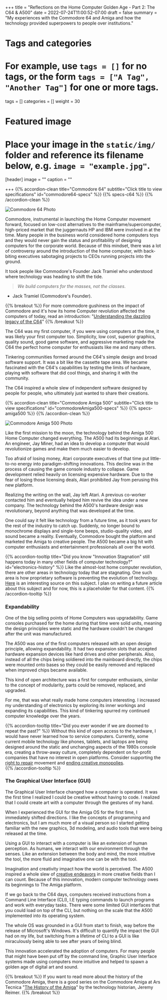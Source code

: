 +++
title = "Reflections on the Home Computer Golden Age - Part 2: The C64 & A500"
date = 2022-07-24T11:00:52-07:00
draft = false
summary = "My experiences with the Commodore 64 and Amiga and how the technology provided superpowers to people over institutions."
# Tags and categories
# For example, use `tags = []` for no tags, or the form `tags = ["A Tag", "Another Tag"]` for one or more tags.
tags = []
categories = []
weight = 30
# Featured image
# Place your image in the `static/img/` folder and reference its filename below, e.g. `image = "example.jpg"`.
[header]
image = ""
caption = ""

+++
{{% accordion-clean title="Commodore 64" subtitle="Click title to view specifications" id="commodore64-specs" %}}
{{% specs-c64 %}}
{{% /accordion-clean %}}

![Commodore 64 Photo](/img/memorials/personal-computers/commodore64-perpective-view-blue-background.jpg)

Commodore, instrumental in launching the Home Computer movement forward, focused on low-cost alternatives to the mainframe/supercomputer, high-priced market that the juggernauts HP and IBM were involved in at the time. Many people in the business world considered home computers toys and they would never gain the status and profitability of designing computers for the corporate world. Because of this mindset, there was a lot of controversy around the introduction of the home computer, with back-biting executives sabotaging projects to CEOs running projects into the ground. 

It took people like Commodore's Founder Jack Tramiel who understood where technology was heading to shift the tide.

>*We build computers for the masses, not the classes*.  
- Jack Tramiel (Commodore's Founder).

{{% breakout %}}
For more commodore gushiness on the impact of Commodore and it's how its home Computer revolution affected the computers of today, read an introduction: "[Understanding the dazzling legacy of the C64](https://www.bitmapbooks.com/blogs/news/back-to-basic-understanding-the-dazzling-legacy-of-the-commodore-64)"
{{% /breakout %}}

The C64 was my first computer, if you were using computers at the time, it was likely your first computer too. Simplicity, low cost, superior graphics, quality sound, good game software, and aggressive marketing made the C64 the perfect home computer for enthusiasts like me and many others.

Tinkering communities formed around the C64's simple design and broad software support. It was a bit like the cassette tape area. We became fascinated with the C64's capabilities by testing the limits of hardware, playing with software that did cool things, and sharing it with the community.

The C64 inspired a whole slew of independent software designed by people for people, who ultimately just wanted to share their creations. 

{{% accordion-clean title="Commodore Amiga 500" subtitle="Click title to view specifications" id="commodoreAmiga500-specs" %}}
{{% specs-amiga500 %}}
{{% /accordion-clean %}}

![Commodore Amiga 500 Photo](/img/memorials/personal-computers/commodore-amiga-500-old-school.webp)

Like the first mission to the moon, the technology behind the Amiga 500 Home Computer changed everything. The A500 had its beginnings at Atari. An engineer, Jay Miner, had an idea to develop a computer that would revolutionize games and make them much easier to develop. 

Too afraid of losing money, Atari corporate executives of that time put little-to-no energy into paradigm-shifting innovations. This decline was in the process of causing the game console industry to collapse. Game development relied heavily on licensing expensive hardware. Due to the fear of losing those licensing deals, Atari prohibited Jay from perusing this new platform. 

Realizing the writing on the wall, Jay left Atari. A previous co-worker contacted him and eventually helped him revive the idea under a new company. The technology behind the A500's hardware design was revolutionary, beyond anything that was developed at the time. 

One could say it felt like technology from a future time, as it took years for the rest of the industry to catch up. Suddenly, no longer bound to monochrome displays and single-tone beeps, studio-quality video, and sound became a reality.  Eventually, Commodore bought the platform and marketed the Amiga to creative people. The A500 became a big hit with computer enthusiasts and entertainment professionals all over the world.

{{% accordion-tooltip title="Did you know \"Innovation Stagnation\" still happens today in many other fields of computer technology?" id="electronics-history" %}}
Like the almost-lost home computer revolution, there are other areas in technology today that are stagnating. One such area is how proprietary software is preventing the evolution of technology. [Here](https://ipwatchdog.com/2022/08/28/software-ownership-is-killing-innovation-controversial-author-calls-for-a-reboot/id=151077/) is an interesting source on this subject. I plan on writing a future article about this subject and for now, this is a placeholder for that content.
{{% /accordion-tooltip %}}

### Expandability
One of the big selling points of Home Computers was upgradability. Game consoles purchased for the home during that time were solid units, meaning the design principles were static and the hardware couldn't be changed after the unit was manufactured.

The A500 was one of the first computers released with an open design principle, allowing expandability. It had two expansion slots that accepted hardware expansion devices like hard drives and other peripherals. Also, instead of all the chips being soldiered into the mainboard directly, the chips were mounted onto bases so they could be easily removed and replaced when improved chips became available. 

This kind of open architecture was a first for computer enthusiasts, similar to the concept of modularity, parts could be removed, replaced, and upgraded. 

For me, that was what really made home computers interesting. I increased my understanding of electronics by exploring its inner workings and expanding its capabilities. This kind of tinkering spurred my continued computer knowledge over the years.

{{% accordion-tooltip title="Did you ever wonder if we are doomed to repeat the past?" %}}
Without this kind of open access to the hardware, I would have never learned how to service computers. Currently, some current mobile technology like phones, tablets, and laptops are being designed around the static and unchanging aspects of the  1980s console era, creating a throw-away culture, completely dependent on for-profit companies that have no interest in open platforms. Consider supporting the [right to repair](https://www.repair.org/stand-up) movement and [ending creative monopolies](https://www.endcreativemonopolies.com/).  
{{% /accordion-tooltip %}}

### The Graphical User Interface (GUI)
The Graphical User Interface changed how a computer is operated. It was the first time I realized I could be creative without having to code. I realized that I could create art with a computer through the gestures of my hand. 

When I experienced the GUI for the Amiga OS for the first time, I immediately shifted directions. I like the concepts of programming and electronics, but I am much more of a visual person so I started getting familiar with the new graphics, 3d modeling, and audio tools that were being released at the time.

Using a GUI to interact with a computer is like an extension of human perception. As humans, we interact with our environment through the senses. Like an extension between the body and mind, the more intuitive the tool, the more fluid and imaginative one can be with the tool. 

Imagination and creativity impact how the world is perceived. The A500 inspired a whole slew of [creative endeavors](https://www.indiegamewebsite.com/2018/10/19/the-complete-history-of-indie-games/) in more creative fields than I can count. Because of this innovation, modern computer technology owes its beginnings to The Amiga platform. 

If we go back to the C64 days, computers received instructions from a Command Line Interface (CLI), I.E typing commands to launch programs and work with everyday tasks. There were some limited GUI interfaces that you could load on top of the CLI, but nothing on the scale that the A500 implemented into its operating system. 

The whole OS was grounded in a GUI from start to finish, way before the release of Microsoft's Windows. It's difficult to quantify the impact the GUI had on my life, but switching from a lifetime of CLI to a GUI is like miraculously being able to see after years of being blind. 

This innovation accelerated the adoption of computers.  For many people that might have been put off by the command line, Graphic User Interface systems made using computers more intuitive and helped to spawn a golden age of digital art and sound. 

{{% breakout %}}
If you want to read more about the history of the Commodore Amiga, there is a good series on the Commodore Amiga at Ars Tecnica "[The History of the Amiga](https://arstechnica.com/series/history-of-the-amiga/)" by the technology historian, Jeremy Reimer.
{{% /breakout %}}  
